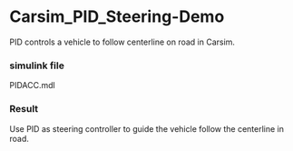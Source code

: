# Carsim_PID_Steering-Demo
PID controls a vehicle to follow centerline on road in Carsim.

### simulink file
PIDACC.mdl

### Result
Use PID as steering controller to guide the vehicle follow the centerline in road.

